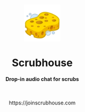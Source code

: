 <div align="center">
	<img src="static/scrub.png" width="100" height="100">
	<h1>Scrubhouse</h1>
	<p>
		<b>Drop-in audio chat for scrubs</b>
	</p>
	<br>
	<br>
	https://joinscrubhouse.com
</div>
